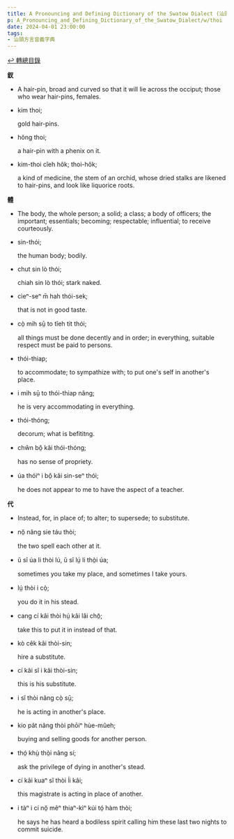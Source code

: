 ```yaml
---
title: A Pronouncing and Defining Dictionary of the Swatow Dialect (汕頭方言音義字典) / thoi
p: A_Pronouncing_and_Defining_Dictionary_of_the_Swatow_Dialect/w/thoi
date: 2024-04-01 23:00:00
tags: 
- 汕頭方言音義字典
---
```


[↩️ 轉總目錄](/A_Pronouncing_and_Defining_Dictionary_of_the_Swatow_Dialect)


**釵**
- A hair-pin, broad and curved so that it will lie across the occiput; those who wear hair-pins, females.

- kim thoi;

  gold hair-pins.

- hŏng thoi;

  a hair-pin with a phenix on it.

- kim-thoi cîeh hôk; thoi-hôk;

  a kind of medicine, the stem of an orchid, whose dried stalks are likened to hair-pins, and look like liquorice roots.

**體**
- The body, the whole person; a solid; a class; a  body of officers; the important; essentials; becoming; respectable;  influential; to receive courteously.

- sin-thói;

  the human body; bodily.

- chut sin lò thói;

  chiah sin lò thói; stark naked.

- cìeⁿ-seⁿ m̄ hah thói-sek;

  that is not in good taste.

- cò̤ mih sṳ̄ to tîeh tit thói;

  all things must be done decently and in order; in everything, suitable respect must be paid to persons.

- thói-thiap;

  to accommodate; to sympathize with; to put one's self in another's place.

- i mih sṳ̄ to thói-thiap nâng;

  he is very accommodating in everything.

- thói-thóng;

  decorum; what is befititng.

- chŵn bô̤ kâi thói-thóng;

  has no sense of propriety.

- úa thóiⁿ i bô̤ kâi sin-seⁿ thói;

  he does not appear to me to have the aspect of a teacher.

**代**
- Instead, for, in place of; to alter; to supersede; to substitute.

- nŏ̤ nâng sie táu thòi;

  the two spell each other at it.

- ŭ sî úa li thòi lú, ŭ sî lṳ́ li thò̤i úa;

  sometimes you take my place, and sometimes I take yours.

- lṳ́ thòi i cò̤;

  you do it in his stead.

- cang cí kâi thòi hṳ́ kâi lâi chō̤;

  take this to put it in instead of that.

- kò cêk kâi thòi-sin;

  hire a substitute.

- cí kâi sĭ i kâi thòi-sin;

  this is his substitute.

- i sĭ thòi nâng cò̤ sṳ̄;

  he is acting in another's place.

- kio pât nâng thòi phōiⁿ hùe-mûeh;

  buying and selling goods for another person.

- thó̤ khṳ̀ thò̤i nâng sí;

  ask the privilege of dying in another's stead.

- cí kâi kuaⁿ sĭ thòi ĺi kâi;

  this magistrate is acting in place of another.

- i tàⁿ i cí nŏ̤ mêⁿ thiaⁿ-kìⁿ kúi tó̤ hàm thòi;

  he says he has heard a bodiless spirit calling him these last two nights to commit suicide.